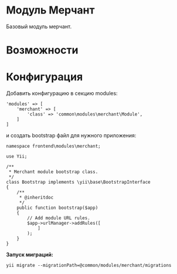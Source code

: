 Модуль Мерчант
==============
Базовый модуль мерчант.

Возможности
===========




Конфигурация
============

Добавить конфигурацию в секцию modules:

```
'modules' => [
    'merchant' => [
        'class' => 'common\modules\merchant\Module',
    ]
]
```

и создать bootstrap файл для нужного приложения:

```
namespace frontend\modules\merchant;

use Yii;

/**
 * Merchant module bootstrap class.
 */
class Bootstrap implements \yii\base\BootstrapInterface
{
    /**
     * @inheritdoc
     */
    public function bootstrap($app)
    {
        // Add module URL rules.
        $app->urlManager->addRules([
            ]
        );
    }
}
```




**Запуск миграций:**

```
yii migrate --migrationPath=@common/modules/merchant/migrations
```